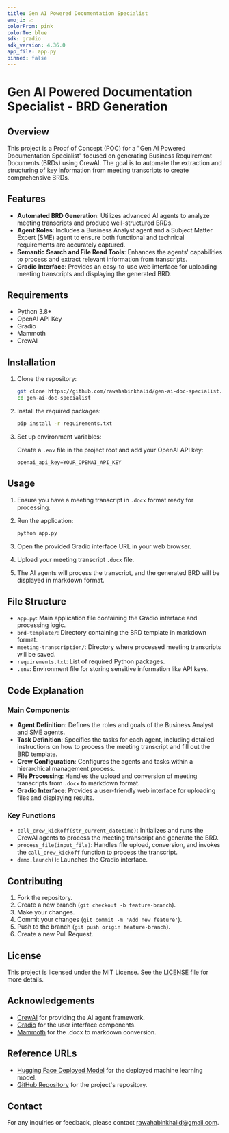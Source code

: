```yaml
---
title: Gen AI Powered Documentation Specialist
emoji: 📈
colorFrom: pink
colorTo: blue
sdk: gradio
sdk_version: 4.36.0
app_file: app.py
pinned: false
---
```


# Gen AI Powered Documentation Specialist - BRD Generation

## Overview

This project is a Proof of Concept (POC) for a "Gen AI Powered Documentation Specialist" focused on generating Business Requirement Documents (BRDs) using CrewAI. The goal is to automate the extraction and structuring of key information from meeting transcripts to create comprehensive BRDs.

## Features

- **Automated BRD Generation**: Utilizes advanced AI agents to analyze meeting transcripts and produce well-structured BRDs.
- **Agent Roles**: Includes a Business Analyst agent and a Subject Matter Expert (SME) agent to ensure both functional and technical requirements are accurately captured.
- **Semantic Search and File Read Tools**: Enhances the agents' capabilities to process and extract relevant information from transcripts.
- **Gradio Interface**: Provides an easy-to-use web interface for uploading meeting transcripts and displaying the generated BRD.

## Requirements

- Python 3.8+
- OpenAI API Key
- Gradio
- Mammoth
- CrewAI

## Installation

1. Clone the repository:

    ```bash
    git clone https://github.com/rawahabinkhalid/gen-ai-doc-specialist.git
    cd gen-ai-doc-specialist
    ```

2. Install the required packages:

    ```bash
    pip install -r requirements.txt
    ```

3. Set up environment variables:

    Create a `.env` file in the project root and add your OpenAI API key:

    ```
    openai_api_key=YOUR_OPENAI_API_KEY
    ```

## Usage

1. Ensure you have a meeting transcript in `.docx` format ready for processing.

2. Run the application:

    ```bash
    python app.py
    ```

3. Open the provided Gradio interface URL in your web browser.

4. Upload your meeting transcript `.docx` file.

5. The AI agents will process the transcript, and the generated BRD will be displayed in markdown format.

## File Structure

- `app.py`: Main application file containing the Gradio interface and processing logic.
- `brd-template/`: Directory containing the BRD template in markdown format.
- `meeting-transcription/`: Directory where processed meeting transcripts will be saved.
- `requirements.txt`: List of required Python packages.
- `.env`: Environment file for storing sensitive information like API keys.

## Code Explanation

### Main Components

- **Agent Definition**: Defines the roles and goals of the Business Analyst and SME agents.
- **Task Definition**: Specifies the tasks for each agent, including detailed instructions on how to process the meeting transcript and fill out the BRD template.
- **Crew Configuration**: Configures the agents and tasks within a hierarchical management process.
- **File Processing**: Handles the upload and conversion of meeting transcripts from `.docx` to markdown format.
- **Gradio Interface**: Provides a user-friendly web interface for uploading files and displaying results.

### Key Functions

- `call_crew_kickoff(str_current_datetime)`: Initializes and runs the CrewAI agents to process the meeting transcript and generate the BRD.
- `process_file(input_file)`: Handles file upload, conversion, and invokes the `call_crew_kickoff` function to process the transcript.
- `demo.launch()`: Launches the Gradio interface.

## Contributing

1. Fork the repository.
2. Create a new branch (`git checkout -b feature-branch`).
3. Make your changes.
4. Commit your changes (`git commit -m 'Add new feature'`).
5. Push to the branch (`git push origin feature-branch`).
6. Create a new Pull Request.

## License

This project is licensed under the MIT License. See the [LICENSE](LICENSE) file for more details.

## Acknowledgements

- [CrewAI](https://crew.ai/) for providing the AI agent framework.
- [Gradio](https://gradio.app/) for the user interface components.
- [Mammoth](https://github.com/mwilliamson/mammoth) for the .docx to markdown conversion.

## Reference URLs
- [Hugging Face Deployed Model](https://huggingface.co/spaces/rawahabinkhalid/Gen-AI-Powered-Documentation-Specialist) for the deployed machine learning model.
- [GitHub Repository](https://github.com/rawahabinkhalid/Gen-AI-Powered-Documentation-Specialist) for the project's repository.

## Contact

For any inquiries or feedback, please contact [rawahabinkhalid@gmail.com](mailto:rawahabinkhalid@gmail.com).